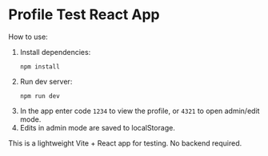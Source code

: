 # Profile Test React App

How to use:

1. Install dependencies:
   ```
   npm install
   ```
2. Run dev server:
   ```
   npm run dev
   ```
3. In the app enter code `1234` to view the profile, or `4321` to open admin/edit mode.
4. Edits in admin mode are saved to localStorage.

This is a lightweight Vite + React app for testing. No backend required.
